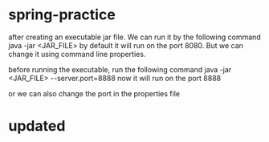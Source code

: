 # spring-practice


after creating an executable jar file. We can run it by the following command
java -jar <JAR_FILE>
by default it will run on the port 8080. But we can change it using command line properties.

before running the executable, run the following command
java -jar <JAR_FILE> --server.port=8888
now it will run on the port 8888

or we can also change the port in the properties file


# updated
